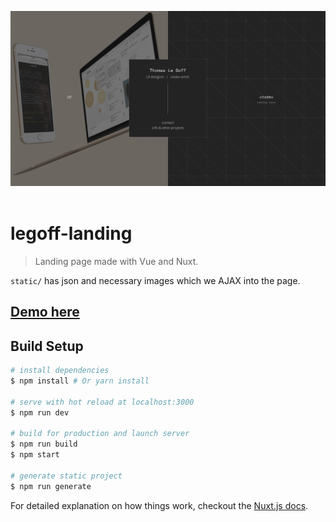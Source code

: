 ![demo](./screenshot.png?raw=true)  
<br>
# legoff-landing

> Landing page made with Vue and Nuxt.

`static/` has json and necessary images which we AJAX into the page.

## [Demo here](https://yliaho.github.io/legoff-landing/)

## Build Setup

``` bash
# install dependencies
$ npm install # Or yarn install

# serve with hot reload at localhost:3000
$ npm run dev

# build for production and launch server
$ npm run build
$ npm start

# generate static project
$ npm run generate
```

For detailed explanation on how things work, checkout the [Nuxt.js docs](https://github.com/nuxt/nuxt.js).
